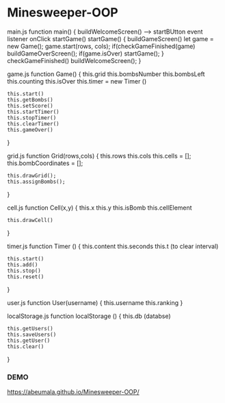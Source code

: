 # Minesweeper-OOP

main.js
  function main() {
    buildWelcomeScreen() --> startBUtton event listener onClick startGame()
    startGame() {
      buildGameScreen()
      let game = new Game();
      game.start(rows, cols);
      if(checkGameFinished(game) buildGameOverScreen();
      if(game.isOver) startGame();
    }
    checkGameFinished()
    buildWelcomeScreen();
  }

game.js
  function Game() {
    this.grid
    this.bombsNumber
    this.bombsLeft
    this.counting
    this.isOver
    this.timer = new Timer ()
    
    this.start()
    this.getBombs()
    this.setScore()
    this.startTimer()
    this.stopTimer()
    this.clearTimer()
    this.gameOver()
  }
  
grid.js
  function Grid(rows,cols) {
    this.rows
    this.cols
    this.cells = [];
    this.bombCoordinates = [];
    
    this.drawGrid();
    this.assignBombs();
  }

cell.js
  function Cell(x,y) {
    this.x
    this.y
    this.isBomb
    this.cellElement
    
    this.drawCell()
  }
  
timer.js
  function Timer () {
    this.content
    this.seconds
    this.t (to clear interval)
    
    this.start()
    this.add()
    this.stop()
    this.reset()
  }

user.js
  function User(username) {
    this.username
    this.ranking
  }

localStorage.js
  function localStorage () {
    this.db (databse)
    
    this.getUsers()
    this.saveUsers()
    this.getUser()
    this.clear()
  }

  ### DEMO
  https://abeumala.github.io/Minesweeper-OOP/

